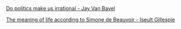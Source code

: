 [Do politics make us irrational - Jay Van Bavel](https://www.bilibili.com/video/BV1Dk4y1q781?p=339)


[The meaning of life according to Simone de Beauvoir - Iseult Gillespie](https://www.bilibili.com/video/BV1Dk4y1q781?p=340)